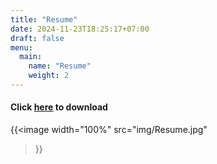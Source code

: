 ```yaml
---
title: "Resume"
date: 2024-11-23T18:25:17+07:00
draft: false
menu:
  main:
    name: "Resume"
    weight: 2
---
```


#### Click [here](/portfolio/files/resume.pdf) to download

{{<image
    width="100%"
    src="img/Resume.jpg"
>}}
